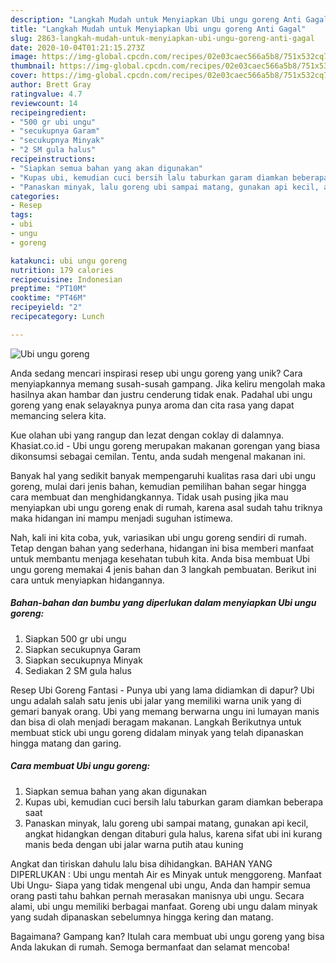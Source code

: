 ```yaml
---
description: "Langkah Mudah untuk Menyiapkan Ubi ungu goreng Anti Gagal"
title: "Langkah Mudah untuk Menyiapkan Ubi ungu goreng Anti Gagal"
slug: 2863-langkah-mudah-untuk-menyiapkan-ubi-ungu-goreng-anti-gagal
date: 2020-10-04T01:21:15.273Z
image: https://img-global.cpcdn.com/recipes/02e03caec566a5b8/751x532cq70/ubi-ungu-goreng-foto-resep-utama.jpg
thumbnail: https://img-global.cpcdn.com/recipes/02e03caec566a5b8/751x532cq70/ubi-ungu-goreng-foto-resep-utama.jpg
cover: https://img-global.cpcdn.com/recipes/02e03caec566a5b8/751x532cq70/ubi-ungu-goreng-foto-resep-utama.jpg
author: Brett Gray
ratingvalue: 4.7
reviewcount: 14
recipeingredient:
- "500 gr ubi ungu"
- "secukupnya Garam"
- "secukupnya Minyak"
- "2 SM gula halus"
recipeinstructions:
- "Siapkan semua bahan yang akan digunakan"
- "Kupas ubi, kemudian cuci bersih lalu taburkan garam diamkan beberapa saat"
- "Panaskan minyak, lalu goreng ubi sampai matang, gunakan api kecil, angkat hidangkan dengan ditaburi gula halus, karena sifat ubi ini kurang manis beda dengan ubi jalar warna putih atau kuning"
categories:
- Resep
tags:
- ubi
- ungu
- goreng

katakunci: ubi ungu goreng 
nutrition: 179 calories
recipecuisine: Indonesian
preptime: "PT10M"
cooktime: "PT46M"
recipeyield: "2"
recipecategory: Lunch

---
```



![Ubi ungu goreng](https://img-global.cpcdn.com/recipes/02e03caec566a5b8/751x532cq70/ubi-ungu-goreng-foto-resep-utama.jpg)

Anda sedang mencari inspirasi resep ubi ungu goreng yang unik? Cara menyiapkannya memang susah-susah gampang. Jika keliru mengolah maka hasilnya akan hambar dan justru cenderung tidak enak. Padahal ubi ungu goreng yang enak selayaknya punya aroma dan cita rasa yang dapat memancing selera kita.

Kue olahan ubi yang rangup dan lezat dengan coklay di dalamnya. Khasiat.co.id - Ubi ungu goreng merupakan makanan gorengan yang biasa dikonsumsi sebagai cemilan. Tentu, anda sudah mengenal makanan ini.

Banyak hal yang sedikit banyak mempengaruhi kualitas rasa dari ubi ungu goreng, mulai dari jenis bahan, kemudian pemilihan bahan segar hingga cara membuat dan menghidangkannya. Tidak usah pusing jika mau menyiapkan ubi ungu goreng enak di rumah, karena asal sudah tahu triknya maka hidangan ini mampu menjadi suguhan istimewa.


Nah, kali ini kita coba, yuk, variasikan ubi ungu goreng sendiri di rumah. Tetap dengan bahan yang sederhana, hidangan ini bisa memberi manfaat untuk membantu menjaga kesehatan tubuh kita. Anda bisa membuat Ubi ungu goreng memakai 4 jenis bahan dan 3 langkah pembuatan. Berikut ini cara untuk menyiapkan hidangannya.

<!--inarticleads1-->

##### Bahan-bahan dan bumbu yang diperlukan dalam menyiapkan Ubi ungu goreng:

1. Siapkan 500 gr ubi ungu
1. Siapkan secukupnya Garam
1. Siapkan secukupnya Minyak
1. Sediakan 2 SM gula halus


Resep Ubi Goreng Fantasi - Punya ubi yang lama didiamkan di dapur? Ubi ungu adalah salah satu jenis ubi jalar yang memiliki warna unik yang di gemari banyak orang. Ubi yang memang berwarna ungu ini lumayan manis dan bisa di olah menjadi beragam makanan. Langkah Berikutnya untuk membuat stick ubi ungu goreng didalam minyak yang telah dipanaskan hingga matang dan garing. 

<!--inarticleads2-->

##### Cara membuat Ubi ungu goreng:

1. Siapkan semua bahan yang akan digunakan
1. Kupas ubi, kemudian cuci bersih lalu taburkan garam diamkan beberapa saat
1. Panaskan minyak, lalu goreng ubi sampai matang, gunakan api kecil, angkat hidangkan dengan ditaburi gula halus, karena sifat ubi ini kurang manis beda dengan ubi jalar warna putih atau kuning


Angkat dan tiriskan dahulu lalu bisa dihidangkan. BAHAN YANG DIPERLUKAN : Ubi ungu mentah Air es Minyak untuk menggoreng. Manfaat Ubi Ungu- Siapa yang tidak mengenal ubi ungu, Anda dan hampir semua orang pasti tahu bahkan pernah merasakan manisnya ubi ungu. Secara alami, ubi ungu memiliki berbagai manfaat. Goreng ubi ungu dalam minyak yang sudah dipanaskan sebelumnya hingga kering dan matang. 

Bagaimana? Gampang kan? Itulah cara membuat ubi ungu goreng yang bisa Anda lakukan di rumah. Semoga bermanfaat dan selamat mencoba!

